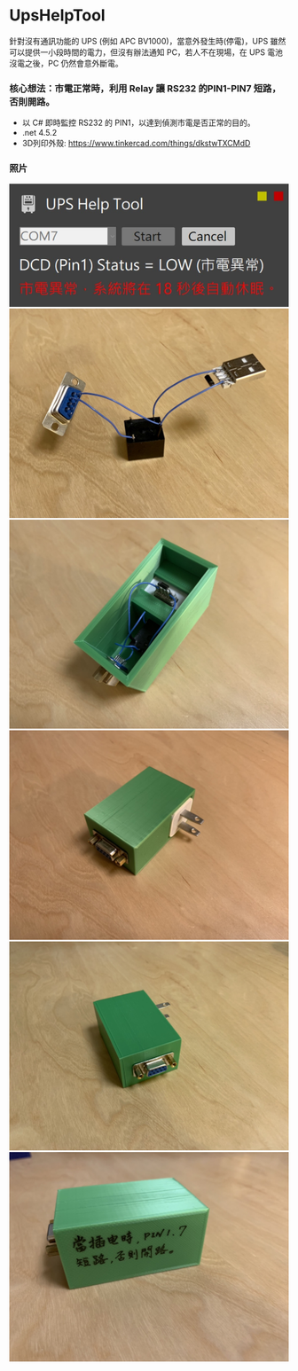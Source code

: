 # UpsHelpTool

針對沒有通訊功能的 UPS (例如 APC BV1000)，當意外發生時(停電)，UPS 雖然可以提供一小段時間的電力，但沒有辦法通知 PC，若人不在現場，在 UPS 電池沒電之後，PC 仍然會意外斷電。  

### 核心想法：市電正常時，利用 Relay 讓 RS232 的PIN1-PIN7 短路，否則開路。

* 以 C# 即時監控 RS232 的 PIN1，以達到偵測市電是否正常的目的。
* .net 4.5.2
* 3D列印外殼: https://www.tinkercad.com/things/dkstwTXCMdD  
  
### 照片

![image](https://github.com/Chihhao/UpsHelpTool/blob/main/Image/UI.jpg)  
![image](https://github.com/Chihhao/UpsHelpTool/blob/main/Image/1.jpg)
![image](https://github.com/Chihhao/UpsHelpTool/blob/main/Image/2.jpg)
![image](https://github.com/Chihhao/UpsHelpTool/blob/main/Image/3.jpg)
![image](https://github.com/Chihhao/UpsHelpTool/blob/main/Image/4.jpg)
![image](https://github.com/Chihhao/UpsHelpTool/blob/main/Image/5.jpg)  

